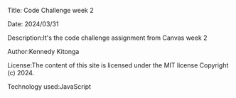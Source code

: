 Title: Code Challenge week 2

Date: 2024/03/31

Description:It's the code challenge assignment from Canvas week 2

Author:Kennedy Kitonga

License:The content of this site is licensed under the MIT license Copyright (c) 2024.

Technology used:JavaScript